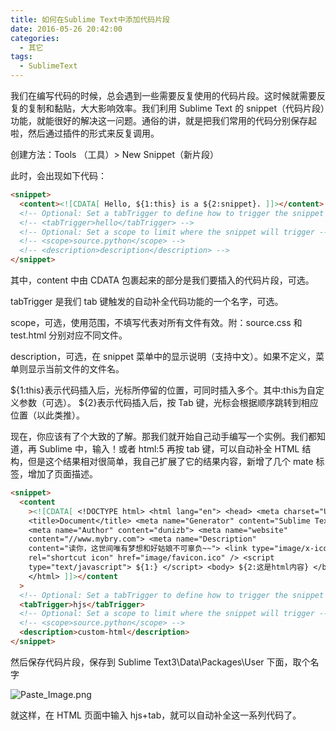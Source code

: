 ```yaml
---
title: 如何在Sublime Text中添加代码片段
date: 2016-05-26 20:42:00
categories:
  - 其它
tags:
  - SublimeText
---
```


我们在编写代码的时候，总会遇到一些需要反复使用的代码片段。这时候就需要反复的复制和黏贴，大大影响效率。我们利用 Sublime Text 的 snippet（代码片段）功能，就能很好的解决这一问题。通俗的讲，就是把我们常用的代码分别保存起啦，然后通过插件的形式来反复调用。

<!-- more -->

创建方法：Tools （工具）> New Snippet（新片段）

此时，会出现如下代码：

```html
<snippet>
  <content><![CDATA[ Hello, ${1:this} is a ${2:snippet}. ]]></content>
  <!-- Optional: Set a tabTrigger to define how to trigger the snippet -->
  <!-- <tabTrigger>hello</tabTrigger> -->
  <!-- Optional: Set a scope to limit where the snippet will trigger -->
  <!-- <scope>source.python</scope> -->
  <!-- <description>description</description> -->
</snippet>
```

其中，content 中由 CDATA 包裹起来的部分是我们要插入的代码片段，可选。

tabTrigger 是我们 tab 键触发的自动补全代码功能的一个名字，可选。

scope，可选，使用范围，不填写代表对所有文件有效。附：source.css 和 test.html 分别对应不同文件。

description，可选，在 snippet 菜单中的显示说明（支持中文）。如果不定义，菜单则显示当前文件的文件名。

${1:this}表示代码插入后，光标所停留的位置，可同时插入多个。其中:this为自定义参数（可选）。
${2}表示代码插入后，按 Tab 键，光标会根据顺序跳转到相应位置（以此类推）。

现在，你应该有了个大致的了解。那我们就开始自己动手编写一个实例。我们都知道，再 Sublime 中，输入！或者 html:5 再按 tab 键，可以自动补全 HTML 结构，但是这个结果相对很简单，我自己扩展了它的结果内容，新增了几个 mate 标签，增加了页面描述。

```html
<snippet>
  <content
    ><![CDATA[ <!DOCTYPE html> <html lang="en"> <head> <meta charset="UTF-8">
    <title>Document</title> <meta name="Generator" content="Sublime Text3">
    <meta name="Author" content="dunizb"> <meta name="website"
    content="//www.mybry.com"> <meta name="Description"
    content="读你，这世间唯有梦想和好姑娘不可辜负~~"> <link type="image/x-icon"
    rel="shortcut icon" href="image/favicon.ico" /> <script
    type="text/javascript"> ${1:} </script> <body> ${2:这是html内容} </body>
    </html> ]]></content
  >
  <!-- Optional: Set a tabTrigger to define how to trigger the snippet -->
  <tabTrigger>hjs</tabTrigger>
  <!-- Optional: Set a scope to limit where the snippet will trigger -->
  <!-- <scope>source.python</scope> -->
  <description>custom-html</description>
</snippet>
```

然后保存代码片段，保存到 Sublime Text3\Data\Packages\User 下面，取个名字

![Paste_Image.png](//ww4.sinaimg.cn/large/006tNc79ly1g5d7vd41wcj30gu08uaaq.jpg)

就这样，在 HTML 页面中输入 hjs+tab，就可以自动补全这一系列代码了。
